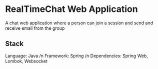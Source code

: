 # RealTimeChat Web Application
A chat web application where a person can join a session and send and receive email from the group

## Stack
Language: Java /n
Framework: Spring /n
Dependencies: Spring Web, Lombok, Websocket
